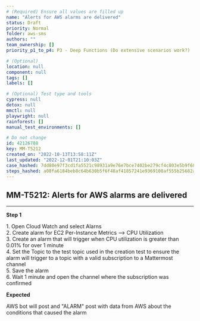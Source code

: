 ```yaml
---
# (Required) Ensure all values are filled up
name: "Alerts for AWS alarms are delivered"
status: Draft
priority: Normal
folder: aws-sms
authors: ""
team_ownership: []
priority_p1_to_p4: P3 - Deep Functions (Do extensive scenarios work?)

# (Optional)
location: null
component: null
tags: []
labels: []

# (Optional) Test type and tools
cypress: null
detox: null
mmctl: null
playwright: null
rainforest: []
manual_test_environments: []

# Do not change
id: 42126788
key: MM-T5212
created_on: "2022-10-13T13:58:11Z"
last_updated: "2022-12-01T21:10:03Z"
case_hashed: 7dd80e97f3cd1fa5521c98931a9e76e7bce7402be279cf4c803e5b9f688a5aab24b514385fdd86a48c6bb2b6036dc52c
steps_hashed: a08fa6184beb8c64b630b5f6f48af41857241e9369108af555b25682a92b2e30e02e93a8d11882aedbf0fd991d222eb0
---
```


<!-- (Auto-generated) Based on frontmatter's "key" and "name" -->

## MM-T5212: Alerts for AWS alarms are delivered

---

**Step 1**

1\. Open Cloud Watch and select Alarns\
2\. Create alarm for EC2 Per-Instance Metrics --> CPU Utilization\
3\. Create an alarm that will trigger when CPU utilization is greater than 0.01% for over 1 minute\
4\. Set the Topic to the test topic used in the creation test to ensure the alarm will trigger to a topic with a valid subscription to a Mattermost channel\
5\. Save the alarm\
6\. Wait 1 minute and open the channel where the subscription was confirmed

**Expected**

AWS bot will post and "ALARM" post with data from AWS about the conditions that caused the alarm
